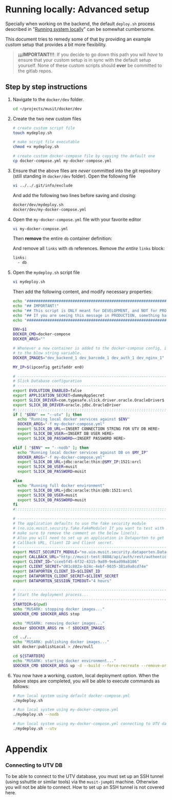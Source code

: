 # Running locally: Advanced setup

Specially when working on the backend, the default `deploy.sh` process described in "[Running system locally](running-system-locally)" can be somewhat cumbersome.

This document tries to remedy some of that by providing an example _custom_ setup that provides a bit more flexibility.

> **¡¡¡IMPORTANT!!!**: If you decide to go down this path you will _have_ to ensure that your custom setup is in sync with the default setup yourself. None of these custom scripts should **ever** be committed to the gitlab repos.

## Step by step instructions

1. Navigate to the `docker/dev` folder.

    ```bash
    cd ~/projects/musit/docker/dev
    ```

2. Create the two new custom files

    ```bash
    # create custom script file
    touch mydeploy.sh

    # make script file executable
    chmod +x mydeploy.sh

    # create custom docker-compose file by copying the default one
    cp docker-compose.yml my-docker-compose.yml
    ```

3. Ensure that the above files are _never_ committed into the git repository (still standing in `docker/dev` folder). Open the following file

    ```bash
    vi ../../.git/info/exclude
    ```

    And add the following two lines before saving and closing:

    ```bash
    docker/dev/mydeploy.sh
    docker/dev/my-docker-compose.yml
    ```

4. Open the `my-docker-compose.yml` file with your favorite editor

    ```bash
    vi my-docker-compose.yml
    ```

    Then **remove** the entire `db` container definition:

   

    And remove all `links` with `db` references. Remove _the entire_  `links` block:

    ```bash
    links:
      - db
    ```

5. Open the `mydeploy.sh` script file

    ```bash
    vi mydeploy.sh
    ```

    Then add the following content, and modify necessary properties:

    ```bash
    echo "################################################################################"
    echo "## IMPORTANT!"
    echo "## This script is ONLY meant for DEVELOPMENT, and NOT for PRODUCTION."
    echo "## If you are seeing this message in PRODUCTION, something has gone terribly wrong!"
    echo "################################################################################"

    ENV=$1
    DOCKER_CMD=docker-compose
    DOCKER_ARGS=""

    # Whenever a new container is added to the docker-compose config, it should be added
    # to the blow string variable.
    DOCKER_IMAGES="dev_backend_1 dev_barcode_1 dev_auth_1 dev_nginx_1"

    MY_IP=$(ipconfig getifaddr en0)

    # ------------------------------------------------------------------------------
    # Slick Database configuration
    # ------------------------------------------------------------------------------
    export EVOLUTION_ENABLED=false
    export APPLICATION_SECRET=dummyAppSecret
    export SLICK_DRIVER=com.typesafe.slick.driver.oracle.OracleDriver$
    export SLICK_DB_DRIVER=oracle.jdbc.OracleDriver
    #:::::::::::::::::::::::::::::::::::::::::::::::::::::::::::::::::::::::::::::::
    if [ "$ENV" == "--utv" ]; then
      echo "Running local docker services against $ENV"
      DOCKER_ARGS="-f my-docker-compose.yml"
      export SLICK_DB_URL=<INSERT CONNECTION STRING FOR UTV DB HERE>
      export SLICK_DB_USER=<INSERT DB USER HERE>
      export SLICK_DB_PASSWORD=<INSERT PASSWORD HERE>

    elif [ "$ENV" == "--nodb" ]; then
      echo "Running local docker services against DB on $MY_IP"
      DOCKER_ARGS="-f my-docker-compose.yml"
      export SLICK_DB_URL=jdbc:oracle:thin:@$MY_IP:1521:orcl
      export SLICK_DB_USER=musit
      export SLICK_DB_PASSWORD=musit

    else
      echo "Running full docker environment"
      export SLICK_DB_URL=jdbc:oracle:thin:@db:1521:orcl
      export SLICK_DB_USER=musit
      export SLICK_DB_PASSWORD=musit
    fi
    #:::::::::::::::::::::::::::::::::::::::::::::::::::::::::::::::::::::::::::::::

    # ------------------------------------------------------------------------------
    # The application defaults to use the fake security module
    # (no.uio.musit.security.fake.FakeModule) If you want to test with Dataporten,
    # make sure to remove the comment on the below line(s).
    # Also you will need to set up an application in Dataporten to get access to a
    # Callback URL, Client ID and Client secret.
    # ------------------------------------------------------------------------------
    export MUSIT_SECURITY_MODULE="no.uio.musit.security.dataporten.DataportenModule"
    export CALLBACK_URL="http://musit-test:8888/api/auth/rest/authenticate"
    export CLIENT_ID="ccee5f45-6f32-4315-9a89-9e6ad98a8186"
    export CLIENT_SECRET="d01c882a-b24c-4ebf-9035-381a9a8cd74e"
    export DATAPORTEN_CLIENT_ID=$CLIENT_ID
    export DATAPORTEN_CLIENT_SECRET=$CLIENT_SECRET
    export DATAPORTEN_SESSION_TIMEOUT="4 hours"

    # ------------------------------------------------------------------------------
    # Start the deployment process...
    # ------------------------------------------------------------------------------
    STARTDIR=$(pwd)
    echo "MUSARK: stopping docker images..."
    $DOCKER_CMD $DOCKER_ARGS stop

    echo "MUSARK: removing docker images..."
    docker $DOCKER_ARGS rm -f $DOCKER_IMAGES

    cd ../..
    echo "MUSARK: publishing docker images..."
    sbt docker:publishLocal > /dev/null

    cd ${STARTDIR}
    echo "MUSARK: starting docker environment..."
    $DOCKER_CMD $DOCKER_ARGS up -d --build --force-recreate --remove-orphans
    ```

6. You now have a working, custom, local deployment option. When the above steps are completed, you will be able to execute commands as follows:

    ```bash
    # Run local system using default docker-compose.yml
    ./mydeploy.sh

    # Run local system using my-docker-compose.yml
    ./mydeploy.sh --nodb

    # Run local system using my-docker-compose.yml connecting to UTV database
    ./mydeploy.sh --utv
    ```

# Appendix



### Connecting to UTV DB

To be able to connect to the UTV database, you must set up an SSH tunnel (using sshuttle or similar tools) via the `musit-jump01` machine. Otherwise you will not be able to connect. How to set up an SSH tunnel is not covered here.